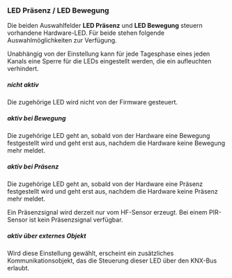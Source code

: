 ﻿### LED Präsenz / LED Bewegung

Die beiden Auswahlfelder **LED Präsenz** und **LED Bewegung** steuern vorhandene Hardware-LED. Für beide stehen folgende Auswahlmöglichkeiten zur Verfügung.

Unabhängig von der Einstellung kann für jede Tagesphase eines jeden Kanals eine Sperre für die LEDs eingestellt werden, die ein aufleuchten verhindert.

##### nicht aktiv

Die zugehörige LED wird nicht von der Firmware gesteuert.

##### aktiv bei Bewegung

Die zugehörige LED geht an, sobald von der Hardware eine Bewegung festgestellt wird und geht erst aus, nachdem die Hardware keine Bewegung mehr meldet.

##### aktiv bei Präsenz

Die zugehörige LED geht an, sobald von der Hardware eine Präsenz festgestellt wird und geht erst aus, nachdem die Hardware keine Präsenz mehr meldet.

Ein Präsenzsignal wird derzeit nur vom HF-Sensor erzeugt. Bei einem PIR-Sensor ist kein Präsenzsignal verfügbar.

##### aktiv über externes Objekt

Wird diese Einstellung gewählt, erscheint ein zusätzliches Kommunikationsobjekt, das die Steuerung dieser LED über den KNX-Bus erlaubt.

